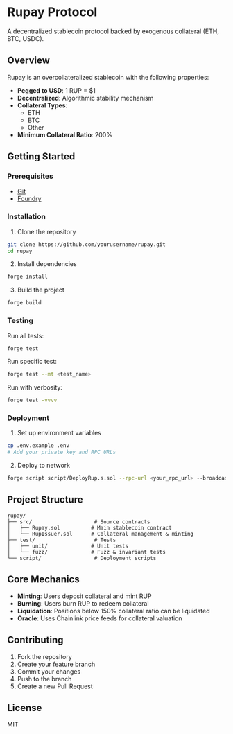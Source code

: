 # Rupay Protocol

A decentralized stablecoin protocol backed by exogenous collateral (ETH, BTC, USDC).

## Overview

Rupay is an overcollateralized stablecoin with the following properties:

- **Pegged to USD**: 1 RUP = $1
- **Decentralized**: Algorithmic stability mechanism
- **Collateral Types**: 
  - ETH 
  - BTC
  - Other  
- **Minimum Collateral Ratio**: 200%

## Getting Started

### Prerequisites

- [Git](https://git-scm.com/)
- [Foundry](https://book.getfoundry.sh/)

### Installation

1. Clone the repository
```bash
git clone https://github.com/yourusername/rupay.git
cd rupay
```

2. Install dependencies
```bash
forge install
```

3. Build the project
```bash
forge build
```

### Testing

Run all tests:
```bash
forge test
```

Run specific test:
```bash
forge test --mt <test_name>
```

Run with verbosity:
```bash
forge test -vvvv
```

### Deployment

1. Set up environment variables
```bash
cp .env.example .env
# Add your private key and RPC URLs
```

2. Deploy to network
```bash
forge script script/DeployRup.s.sol --rpc-url <your_rpc_url> --broadcast
```

## Project Structure

```
rupay/
├── src/                    # Source contracts
│   ├── Rupay.sol          # Main stablecoin contract
│   └── RupIssuer.sol      # Collateral management & minting
├── test/                   # Tests
│   ├── unit/              # Unit tests
│   └── fuzz/              # Fuzz & invariant tests
└── script/                 # Deployment scripts
```

## Core Mechanics

- **Minting**: Users deposit collateral and mint RUP
- **Burning**: Users burn RUP to redeem collateral
- **Liquidation**: Positions below 150% collateral ratio can be liquidated
- **Oracle**: Uses Chainlink price feeds for collateral valuation

## Contributing

1. Fork the repository
2. Create your feature branch
3. Commit your changes
4. Push to the branch
5. Create a new Pull Request

## License

MIT